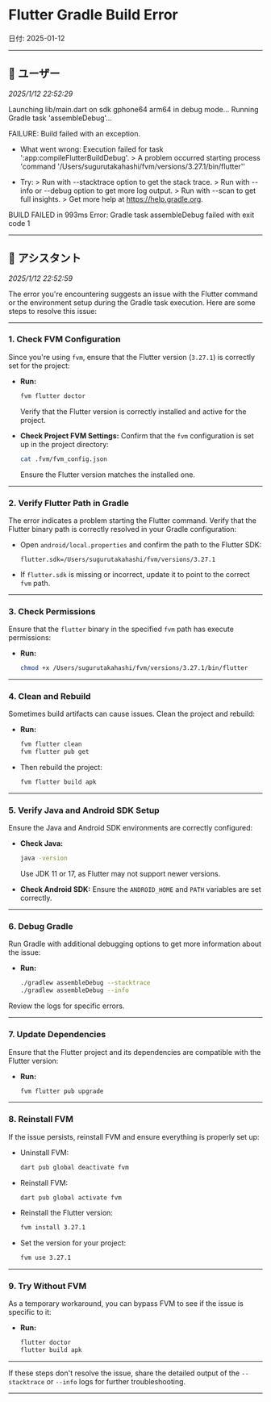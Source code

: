 # Flutter Gradle Build Error

日付: 2025-01-12

---

## 👤 ユーザー
*2025/1/12 22:52:29*

Launching lib/main.dart on sdk gphone64 arm64 in debug mode...
Running Gradle task 'assembleDebug'...

FAILURE: Build failed with an exception.

* What went wrong:
Execution failed for task ':app:compileFlutterBuildDebug'.
&gt; A problem occurred starting process 'command '/Users/sugurutakahashi/fvm/versions/3.27.1/bin/flutter''

* Try:
&gt; Run with --stacktrace option to get the stack trace.
&gt; Run with --info or --debug option to get more log output.
&gt; Run with --scan to get full insights.
&gt; Get more help at https://help.gradle.org.

BUILD FAILED in 993ms
Error: Gradle task assembleDebug failed with exit code 1

---

## 🤖 アシスタント
*2025/1/12 22:52:59*

The error you're encountering suggests an issue with the Flutter command or the environment setup during the Gradle task execution. Here are some steps to resolve this issue:

---

### **1. Check FVM Configuration**
Since you're using `fvm`, ensure that the Flutter version (`3.27.1`) is correctly set for the project:

- **Run:**
  ```bash
  fvm flutter doctor
  ```
  Verify that the Flutter version is correctly installed and active for the project.

- **Check Project FVM Settings:**
  Confirm that the `fvm` configuration is set up in the project directory:
  ```bash
  cat .fvm/fvm_config.json
  ```
  Ensure the Flutter version matches the installed one.

---

### **2. Verify Flutter Path in Gradle**
The error indicates a problem starting the Flutter command. Verify that the Flutter binary path is correctly resolved in your Gradle configuration:

- Open `android/local.properties` and confirm the path to the Flutter SDK:
  ```properties
  flutter.sdk=/Users/sugurutakahashi/fvm/versions/3.27.1
  ```

- If `flutter.sdk` is missing or incorrect, update it to point to the correct `fvm` path.

---

### **3. Check Permissions**
Ensure that the `flutter` binary in the specified `fvm` path has execute permissions:

- **Run:**
  ```bash
  chmod +x /Users/sugurutakahashi/fvm/versions/3.27.1/bin/flutter
  ```

---

### **4. Clean and Rebuild**
Sometimes build artifacts can cause issues. Clean the project and rebuild:

- **Run:**
  ```bash
  fvm flutter clean
  fvm flutter pub get
  ```

- Then rebuild the project:
  ```bash
  fvm flutter build apk
  ```

---

### **5. Verify Java and Android SDK Setup**
Ensure the Java and Android SDK environments are correctly configured:

- **Check Java:**
  ```bash
  java -version
  ```
  Use JDK 11 or 17, as Flutter may not support newer versions.

- **Check Android SDK:**
  Ensure the `ANDROID_HOME` and `PATH` variables are set correctly.

---

### **6. Debug Gradle**
Run Gradle with additional debugging options to get more information about the issue:

- **Run:**
  ```bash
  ./gradlew assembleDebug --stacktrace
  ./gradlew assembleDebug --info
  ```

Review the logs for specific errors.

---

### **7. Update Dependencies**
Ensure that the Flutter project and its dependencies are compatible with the Flutter version:

- **Run:**
  ```bash
  fvm flutter pub upgrade
  ```

---

### **8. Reinstall FVM**
If the issue persists, reinstall FVM and ensure everything is properly set up:

- Uninstall FVM:
  ```bash
  dart pub global deactivate fvm
  ```

- Reinstall FVM:
  ```bash
  dart pub global activate fvm
  ```

- Reinstall the Flutter version:
  ```bash
  fvm install 3.27.1
  ```

- Set the version for your project:
  ```bash
  fvm use 3.27.1
  ```

---

### **9. Try Without FVM**
As a temporary workaround, you can bypass FVM to see if the issue is specific to it:

- **Run:**
  ```bash
  flutter doctor
  flutter build apk
  ```

---

If these steps don't resolve the issue, share the detailed output of the `--stacktrace` or `--info` logs for further troubleshooting.

---
